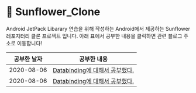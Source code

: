 # :sunflower: Sunflower_Clone
Android JetPack Libarary 연습을 위해 작성하는 Android에서 제공하는 Sunflower 레포지터리 클론 프로젝트 입니다.
아래 표에서 공부한 내용을 클릭하면 관련 블로그 주소로 이동합니다!

|공부한 날자|공부한 내용|
|:-:|-|
|2020-08-06|[Databinding에 대해서 공부했다.](https://roadtos7.github.io/android/2020/08/07/Android-DataBindingLibrary.html)|
|2020-08-06|[Databinding에 대해서 공부했다.](https://roadtos7.github.io/android/2020/08/07/Android-DataBindingLibrary.html)|